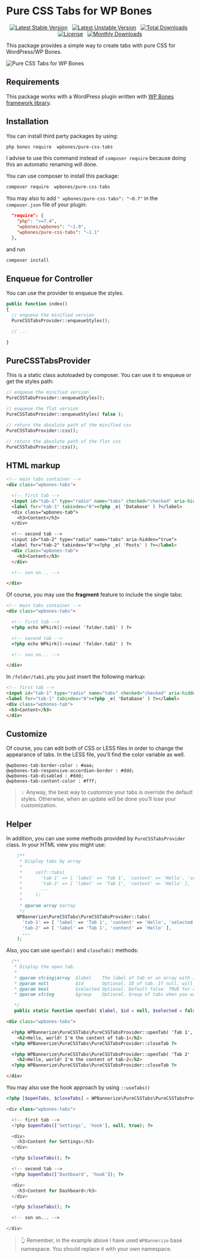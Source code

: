# Pure CSS Tabs for WP Bones

<div align="center">

[![Latest Stable Version](https://poser.pugx.org/wpbones/pure-css-tabs/v/stable?style=for-the-badge)](https://packagist.org/packages/wpbones/pure-css-tabs) &nbsp;
[![Latest Unstable Version](https://poser.pugx.org/wpbones/pure-css-tabs/v/unstable?style=for-the-badge)](https://packagist.org/packages/wpbones/pure-css-tabs) &nbsp;
[![Total Downloads](https://poser.pugx.org/wpbones/pure-css-tabs/downloads?style=for-the-badge)](https://packagist.org/packages/wpbones/pure-css-tabs) &nbsp;
[![License](https://poser.pugx.org/wpbones/pure-css-tabs/license?style=for-the-badge)](https://packagist.org/packages/wpbones/pure-css-tabs) &nbsp;
[![Monthly Downloads](https://poser.pugx.org/wpbones/pure-css-tabs/d/monthly?style=for-the-badge)](https://packagist.org/packages/wpbones/pure-css-tabs)


</div>

This package provides a simple way to create tabs with pure CSS for WordPress/WP Bones.

![Pure CSS Tabs for WP Bones](https://github.com/user-attachments/assets/e8143a4c-8694-420b-b281-c0fb0d080f5a)

 ## Requirements

This package works with a WordPress plugin written with [WP Bones framework library](https://github.com/wpbones/WPBones).

## Installation

You can install third party packages by using:

```sh copy
php bones require  wpbones/pure-css-tabs
```

I advise to use this command instead of `composer require` because doing this an automatic renaming will done.

You can use composer to install this package:

```sh copy
composer require  wpbones/pure-css-tabs
```

You may also to add `" wpbones/pure-css-tabs": "~0.7"` in the `composer.json` file of your plugin:

```json copy filename="composer.json" {4}
  "require": {
    "php": ">=7.4",
    "wpbones/wpbones": "~1.9",
    "wpbones/pure-css-tabs": "~1.1"
  },
```

and run

```sh copy
composer install
```

## Enqueue for Controller

You can use the provider to enqueue the styles.

```php copy
public function index()
{
  // enqueue the minified version
  PureCSSTabsProvider::enqueueStyles();

  // ...

}
```

## PureCSSTabsProvider

This is a static class autoloaded by composer. You can use it to enqueue or get the styles path:

```php copy
// enqueue the minified version
PureCSSTabsProvider::enqueueStyles();

// enqueue the flat version
PureCSSTabsProvider::enqueueStyles( false );

// return the absolute path of the minified css
PureCSSTabsProvider::css();

// return the absolute path of the flat css
PureCSSTabsProvider::css();
```

## HTML markup

```html copy
<!-- main tabs container -->
<div class="wpbones-tabs">

  <!-- first tab -->
  <input id="tab-1" type="radio" name="tabs" checked="checked" aria-hidden="true">
  <label for="tab-1" tabindex="0"><?php _e( 'Database' ) ?</label>
  <div class="wpbones-tab">
    <h3>Content</h3>
  </div>

  <!-- second tab -->
  <input id="tab-2" type="radio" name="tabs" aria-hidden="true">
  <label for="tab-2" tabindex="0"><?php _e( 'Posts' ) ?></label>
  <div class="wpbones-tab">
    <h3>Content</h3>
  </div>

  <!-- son on... -->

</div>
```

Of course, you may use the **fragment** feature to include the single tabs:

```html copy
<!-- main tabs container -->
<div class="wpbones-tabs">

  <!-- first tab -->
  <?php echo WPkirk()->view( 'folder.tab1' ) ?>

  <!-- second tab -->
  <?php echo WPkirk()->view( 'folder.tab2' ) ?>

  <!-- son on... -->

</div>
```
 In `/folder/tab1.php` you just insert the following markup:

 ```html copy
<!-- first tab -->
<input id="tab-1" type="radio" name="tabs" checked="checked" aria-hidden="true">
<label for="tab-1" tabindex="0"><?php _e( 'Database' ) ?></label>
<div class="wpbones-tab">
  <h3>Content</h3>
</div>
```

## Customize

Of course, you can edit both of CSS or LESS files in order to change the appearance of tabs.
In the LESS file, you'll find the color variable as well.

```less copy
@wpbones-tab-border-color : #aaa;
@wpbones-tab-responsive-accordion-border : #ddd;
@wpbones-tab-disabled : #ddd;
@wpbones-tab-content-color : #fff;
```

> 💡 Anyway, the best way to customize your tabs is override the default styles. Otherwise, when an update will be done you'll lose your customization.

## Helper

In addition, you can use some methods provided by `PureCSSTabsProvider` class.
In your HTML view you might use:

```php copy
    /**
     * Display tabs by array
     *
     *     self::tabs(
     *       'tab-1' => [ 'label' => 'Tab 1', 'content' => 'Hello', 'selected' => true ],
     *       'tab-2' => [ 'label' => 'Tab 1', 'content' => 'Hello' ],
     *       ...
     *     );
     *
     * @param array $array
     */
    WPBannerize\PureCSSTabs\PureCSSTabsProvider::tabs(
      'tab-1' => [ 'label' => 'Tab 1', 'content' => 'Hello', 'selected' => true ],
      'tab-2' => [ 'label' => 'Tab 1', 'content' => 'Hello' ],
      ...
    );
```

Also, you can use `openTab()` and `closeTab()` methods:

```php copy
  /**
   * Display the open tab.
   *
   * @param string|array  $label    The label of tab or un array with [label, group]
   * @param null          $id       Optional. ID of tab. If null, will sanitize_title() the label.
   * @param bool          $selected Optional. Default false. TRUE for checked.
   * @param string        $group    Optional. Group of tabs when you want to handle multiple tab in the same view. Default 'tabs'

   */
   public static function openTab( $label, $id = null, $selected = false ) {}
```

```html copy
<div class="wpbones-tabs">

  <?php WPBannerize\PureCSSTabs\PureCSSTabsProvider::openTab( 'Tab 1', null, true ) ?>
    <h2>Hello, world! I'm the content of tab-1</h2>
  <?php WPBannerize\PureCSSTabs\PureCSSTabsProvider::closeTab ?>

  <?php WPBannerize\PureCSSTabs\PureCSSTabsProvider::openTab( 'Tab 2' ) ?>
    <h2>Hello, world! I'm the content of tab-2</h2>
  <?php WPBannerize\PureCSSTabs\PureCSSTabsProvider::closeTab ?>

</div>
```

You may also use the hook approach by using `::useTabs()`

```php copy
<?php [$openTabs, $closeTabs] = WPBannerize\PureCSSTabs\PureCSSTabsProvider::useTabs() ?>

<div class="wpbones-tabs">

  <!-- first tab -->
  <?php $openTabs(['Settings', 'hook'], null, true); ?>

  <div>
    <h3>Content for Settings</h3>
  </div>

  <?php $closeTabs(); ?>

  <!-- second tab -->
  <?php $openTabs(['Dashboard', 'hook']); ?>

  <div>
    <h3>Content for Dashboard</h3>
  </div>

  <?php $closeTabs(); ?>

  <!-- son on... -->

</div>
```

> 👆 Remember, in the example above I have used `WPBannerize` base namespace. You should replace it with your own namespace.
